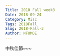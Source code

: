 ```yaml
---
Title: 2018 Fall week3
Date: 2018-09-24
Category: Misc
Tags: 2018Fall
Slug: 2018-Fall-3
Author: NFUMDE
---
```

中秋佳節~~~


